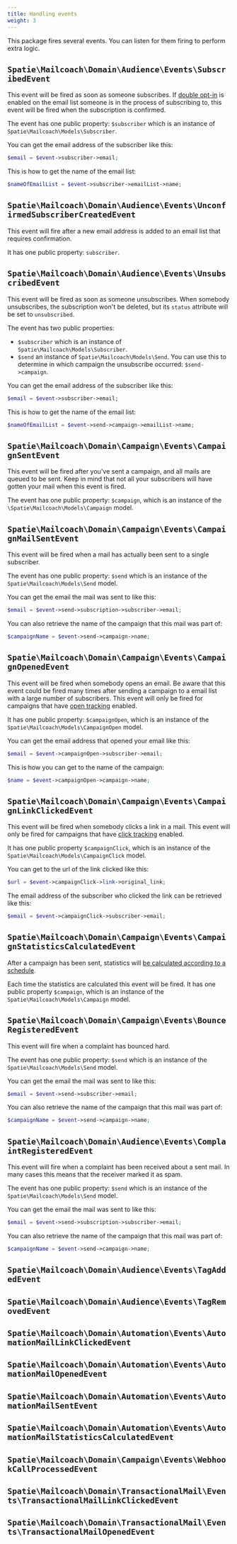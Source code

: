 ```yaml
---
title: Handling events
weight: 3
---
```


This package fires several events. You can listen for them firing to perform extra logic.

## `Spatie\Mailcoach\Domain\Audience\Events\SubscribedEvent`

This event will be fired as soon as someone subscribes. If [double opt-in](/docs/laravel-mailcoach/v4/audience/using-double-opt-in) is enabled on the email list someone is in the process of subscribing to, this event will be fired when the subscription is confirmed.

The event has one public property: `$subscriber` which is an instance of `Spatie\Mailcoach\Models\Subscriber`.

You can get the email address of the subscriber like this:

```php
$email = $event->subscriber->email;
```

This is how to get the name of the email list:

```php
$nameOfEmailList = $event->subscriber->emailList->name;
```

## `Spatie\Mailcoach\Domain\Audience\Events\UnconfirmedSubscriberCreatedEvent`

This event will fire after a new email address is added to an email list that requires confirmation.

It has one public property: `subscriber`.

## `Spatie\Mailcoach\Domain\Audience\Events\UnsubscribedEvent`

This event will be fired as soon as someone unsubscribes. When somebody unsubscribes, the subscription won't be deleted, but its `status` attribute will be set to `unsubscribed`.

The event has two public properties:
- `$subscriber` which is an instance of `Spatie\Mailcoach\Models\Subscriber`.
- `$send` an instance of `Spatie\Mailcoach\Models\Send`. You can use this to determine in which campaign the unsubscribe occurred: `$send->campaign`.

You can get the email address of the subscriber like this:

```php
$email = $event->subscriber->email;
```

This is how to get the name of the email list:

```php
$nameOfEmailList = $event->send->campaign->emailList->name;
```

## `Spatie\Mailcoach\Domain\Campaign\Events\CampaignSentEvent`

This event will be fired after you've sent a campaign, and all mails are queued to be sent. Keep in mind that not all your subscribers will have gotten your mail when this event is fired.

The event has one public property: `$campaign`, which is an instance of the `\Spatie\Mailcoach\Models\Campaign` model.

## `Spatie\Mailcoach\Domain\Campaign\Events\CampaignMailSentEvent`

This event will be fired when a mail has actually been sent to a single subscriber.

The event has one public property: `$send` which is an instance of the `Spatie\Mailcoach\Models\Send` model.

You can get the email the mail was sent to like this:

```php
$email = $event->send->subscription->subscriber->email;
```

You can also retrieve the name of the campaign that this mail was part of:

```php
$campaignName = $event->send->campaign->name;
```

## `Spatie\Mailcoach\Domain\Campaign\Events\CampaignOpenedEvent`

This event will be fired when somebody opens an email. Be aware that this event could be fired many times after sending a campaign to a email list with a large number of subscribers. This event will only be fired for campaigns that have [open tracking](/docs/laravel-mailcoach/v4/automations/tracking-opens) enabled.

It has one public property: `$campaignOpen`, which is an instance of the `Spatie\Mailcoach\Models\CampaignOpen` model.

You can get the email address that opened your email like this:

```php
$email = $event->campaignOpen->subscriber->email;
```

This is how you can get to the name of the campaign:

```php
$name = $event->campaignOpen->campaign->name;
```

## `Spatie\Mailcoach\Domain\Campaign\Events\CampaignLinkClickedEvent`

This event will be fired when somebody clicks a link in a mail. This event will only be fired for campaigns that have [click tracking](/docs/laravel-mailcoach/v4/automations/tracking-clicks) enabled.

It has one public property `$campaignClick`, which is an instance of the `Spatie\Mailcoach\Models\CampaignClick` model.

You can get to the url of the link clicked like this:

```php
$url = $event->campaignClick->link->original_link;
```

The email address of the subscriber who clicked the link can be retrieved like this:

```php
$email = $event->campaignClick->subscriber->email;
```

## `Spatie\Mailcoach\Domain\Campaign\Events\CampaignStatisticsCalculatedEvent`

After a campaign has been sent, statistics will [be calculated according to a schedule](/docs/laravel-mailcoach/v4/campaigns/viewing-statistics-of-a-sent-campaign).

Each time the statistics are calculated this event will be fired. It has one public property `$campaign`, which is an instance of the `Spatie\Mailcoach\Models\Campaign` model.

## `Spatie\Mailcoach\Domain\Campaign\Events\BounceRegisteredEvent`

This event will fire when a complaint has bounced hard.

The event has one public property: `$send` which is an instance of the `Spatie\Mailcoach\Models\Send` model.

You can get the email the mail was sent to like this:

```php
$email = $event->send->subscriber->email;
```

You can also retrieve the name of the campaign that this mail was part of:

```php
$campaignName = $event->send->campaign->name;
```

## `Spatie\Mailcoach\Domain\Audience\Events\ComplaintRegisteredEvent`

This event will fire when a complaint has been received about a sent mail. In many cases this means that the receiver marked it as spam.

The event has one public property: `$send` which is an instance of the `Spatie\Mailcoach\Models\Send` model.

You can get the email the mail was sent to like this:

```php
$email = $event->send->subscription->subscriber->email;
```

You can also retrieve the name of the campaign that this mail was part of:

```php
$campaignName = $event->send->campaign->name;
```

## `Spatie\Mailcoach\Domain\Audience\Events\TagAddedEvent`

## `Spatie\Mailcoach\Domain\Audience\Events\TagRemovedEvent`

## `Spatie\Mailcoach\Domain\Automation\Events\AutomationMailLinkClickedEvent`

## `Spatie\Mailcoach\Domain\Automation\Events\AutomationMailOpenedEvent`

## `Spatie\Mailcoach\Domain\Automation\Events\AutomationMailSentEvent`

## `Spatie\Mailcoach\Domain\Automation\Events\AutomationMailStatisticsCalculatedEvent`

## `Spatie\Mailcoach\Domain\Campaign\Events\WebhookCallProcessedEvent`

## `Spatie\Mailcoach\Domain\TransactionalMail\Events\TransactionalMailLinkClickedEvent`

## `Spatie\Mailcoach\Domain\TransactionalMail\Events\TransactionalMailOpenedEvent`
